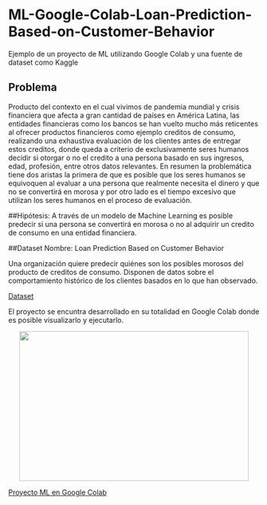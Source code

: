 # ML-Google-Colab-Loan-Prediction-Based-on-Customer-Behavior
Ejemplo de un proyecto de ML utilizando Google Colab y una fuente de dataset como Kaggle

## Problema
Producto del contexto en el cual vivimos de pandemia mundial y crisis financiera que afecta a gran cantidad de países en América Latina, las entidades financieras como los bancos se han vuelto mucho más reticentes al ofrecer productos financieros como ejemplo creditos de consumo, realizando una exhaustiva evaluación de los clientes antes de entregar estos creditos, donde queda a criterio de exclusivamente seres humanos decidir si otorgar o no el credito a una persona basado en sus ingresos, edad, profesión, entre otros datos relevantes. En resumen la problemática tiene dos aristas la primera de que es posible que los seres humanos se equivoquen al evaluar a una persona que realmente necesita el dinero y que no se convertirá en morosa y por otro lado es el tiempo excesivo que utilizan los seres humanos en el proceso de evaluación.

##Hipótesis:
A través de un modelo de Machine Learning es posible predecir si una persona se convertirá en morosa o no al adquirir un credito de consumo en una entidad financiera.

##Dataset
Nombre: Loan Prediction Based on Customer Behavior

Una organización quiere predecir quiénes son los posibles morosos del producto de creditos de consumo. Disponen de datos sobre el comportamiento histórico de los clientes basados en lo que han observado.

[Dataset](https://www.kaggle.com/subhamjain/loan-prediction-based-on-customer-behavior)

El proyecto se encuntra desarrollado en su totalidad en Google Colab donde es posible visualizarlo y ejecutarlo.

<p align="center">
  <img width="460" height="300" src="https://user-images.githubusercontent.com/97913559/157889875-523779aa-3c65-410c-8626-b0fd6f33bff1.png">
</p>

[Proyecto ML en Google Colab](https://colab.research.google.com/drive/1fanHLPSlTbishp8rThthiu6im4cVmUMn?usp=sharing)
